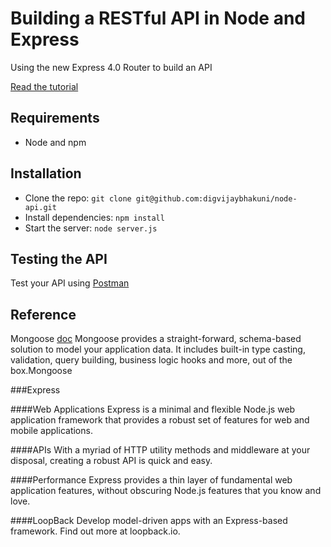 # Building a RESTful API in Node and Express

Using the new Express 4.0 Router to build an API

[Read the tutorial](http://scotch.io/tutorials/javascript/build-a-restful-api-using-node-and-express-4)

## Requirements

- Node and npm

## Installation

- Clone the repo: `git clone git@github.com:digvijaybhakuni/node-api.git`
- Install dependencies: `npm install`
- Start the server: `node server.js`

## Testing the API
Test your API using [Postman](https://chrome.google.com/webstore/detail/postman-rest-client-packa/fhbjgbiflinjbdggehcddcbncdddomop)

## Reference 

Mongoose  [doc](http://mongoosejs.com/docs/)
Mongoose provides a straight-forward, schema-based solution to model your application data. It includes built-in type casting, validation, query building, business logic hooks and more, out of the box.Mongoose

###Express

####Web Applications
Express is a minimal and flexible Node.js web application framework that provides a robust set of features for web and mobile applications. 

####APIs
With a myriad of HTTP utility methods and middleware at your disposal, creating a robust API is quick and easy.

####Performance
Express provides a thin layer of fundamental web application features, without obscuring Node.js features that you know and love.

####LoopBack
Develop model-driven apps with an Express-based framework.
Find out more at loopback.io.

